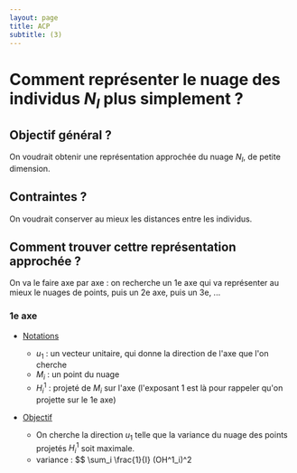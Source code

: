 ```yaml
---
layout: page
title: ACP
subtitle: (3)
---
```



# Comment représenter le nuage des individus $N_I$ plus simplement ? 

## Objectif général ? 

On voudrait obtenir une représentation approchée du nuage $N_I$, de petite dimension.

## Contraintes ?

On voudrait conserver au mieux les distances entre les individus. 

##  Comment trouver cettre représentation approchée ? 

On va le faire axe par axe : on recherche un 1e axe qui va représenter au mieux le nuages de points, puis un 2e axe, puis un 3e, ...

### 1e axe

* <u>Notations</u>
  * $u_1$ : un vecteur unitaire, qui donne la direction de l'axe que l'on cherche
  * $M_i$ : un point du nuage
  * $H^1_i$ : projeté de $M_i$ sur l'axe (l'exposant 1 est là pour rappeler qu'on projette sur le 1e axe)

* <u>Objectif</u>
  * On cherche la direction $u_1$ telle que la variance du nuage des points projetés $H^1_i$ soit maximale.
  * variance : $$ \sum_i \frac{1}{I} (OH^1_i)^2    
